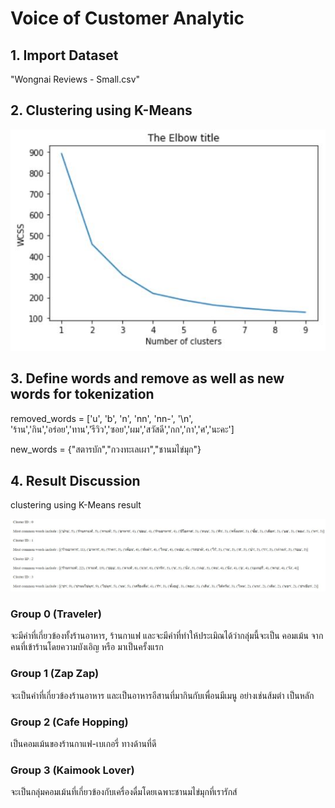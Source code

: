 # Voice of Customer Analytic

## 1. Import Dataset

"Wongnai Reviews - Small.csv"

## 2. Clustering using K-Means

![Clustering](https://github.com/Ssureeporn/BADS7105_CRM/blob/main/Assignment07_Voice_of_Customer_Analytic/07_2_Clustering%20using%20K-Means.JPG)

## 3. Define words and remove as well as new words for tokenization

removed_words = ['u', 'b', 'n', 'nn', 'nn-', '\n', 'ร้าน','กิน','อร่อย','ทาน','รีวิว','ซอย','ผม','สวัสดี','กก','กา','ศ','นะคะ']

new_words = {"สตารบัก","กวงทะเลเผา","ชานมไข่มุก"} 

## 4. Result Discussion

clustering using K-Means result

![Result](https://github.com/Ssureeporn/BADS7105_CRM/blob/main/Assignment07_Voice_of_Customer_Analytic/07_4_result.JPG)

### Group 0 (Traveler)

จะมีคำที่เกี่ยวข้องทั้งร้านอาหาร, ร้านกาแฟ และจะมีคำที่ทำให้ประเมิณได้ว่ากลุ่มนี้จะเป็น คอมเม้น จากคนที่เข้าร้านโดยความบังเอิญ หรือ มาเป็นครั้งแรก

### Group 1 (Zap Zap)

จะเป็นคำที่เกี่ยวข้องร้านอาหาร และเป็นอาหารอีสานที่มากินกับเพื่อนมีเมนู อย่างเช่นส้มตำ เป็นหลัก

### Group 2 (Cafe Hopping)

เป็นคอมเม้นของร้านกาแฟ-เบเกอรี่ ทางด้านที่ดี 

### Group 3 (Kaimook Lover)

จะเป็นกลุ่มคอมเม้นที่เกี่ยวข้องกับเครื่องดื่มโดยเฉพาะชานมไข่มุกที่เรารักส์

